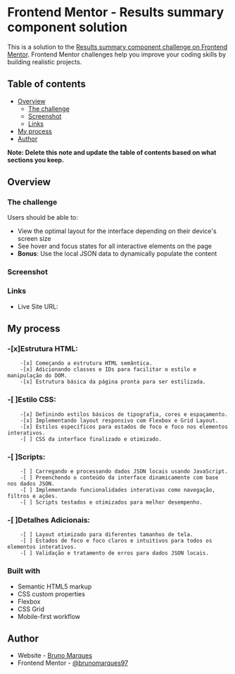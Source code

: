 # Frontend Mentor - Results summary component solution

This is a solution to the [Results summary component challenge on Frontend Mentor](https://www.frontendmentor.io/challenges/results-summary-component-CE_K6s0maV). Frontend Mentor challenges help you improve your coding skills by building realistic projects. 

## Table of contents

- [Overview](#overview)
  - [The challenge](#the-challenge)
  - [Screenshot](#screenshot)
  - [Links](#links)
- [My process](#my-process)
- [Author](#author)

**Note: Delete this note and update the table of contents based on what sections you keep.**

## Overview

### The challenge

Users should be able to:

- View the optimal layout for the interface depending on their device's screen size
- See hover and focus states for all interactive elements on the page
- **Bonus**: Use the local JSON data to dynamically populate the content

### Screenshot



### Links

- Live Site URL: 

## My process

### -[x]Estrutura HTML:

        -[x] Começando a estrutura HTML semântica.
        -[x] Adicionando classes e IDs para facilitar o estilo e manipulação do DOM.
        -[x] Estrutura básica da página pronta para ser estilizada.

### -[ ]Estilo CSS:

        -[x] Definindo estilos básicos de tipografia, cores e espaçamento.
        -[x] Implementando layout responsivo com Flexbox e Grid Layout.
        -[x] Estilos específicos para estados de foco e foco nos elementos interativos.
        -[ ] CSS da interface finalizado e otimizado.

### -[ ]Scripts:

        -[ ] Carregando e processando dados JSON locais usando JavaScript.
        -[ ] Preenchendo o conteúdo da interface dinamicamente com base nos dados JSON.
        -[ ] Implementando funcionalidades interativas como navegação, filtros e ações.
        -[ ] Scripts testados e otimizados para melhor desempenho.

### -[ ]Detalhes Adicionais:

        -[ ] Layout otimizado para diferentes tamanhos de tela.
        -[ ] Estados de foco e foco claros e intuitivos para todos os elementos interativos.
        -[ ] Validação e tratamento de erros para dados JSON locais.


### Built with

- Semantic HTML5 markup
- CSS custom properties
- Flexbox
- CSS Grid
- Mobile-first workflow

## Author

- Website - [Bruno Marques](https://bruno-marques.vercel.app/)
- Frontend Mentor - [@brunomarques97](https://www.frontendmentor.io/profile/brunomarques97)


